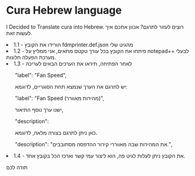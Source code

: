 # Cura Hebrew language
 I Decided to Translate cura into Hebrew.
  רוצים לעזור לתרגם? אכוון אתכם איך לעשות זאת.  
 
<li>1.1 - הורידו את הקובץ fdmprinter.def.json מהגיט שלי</li> 
<li>1.2 - פיתחו את הקובץ בכל עורך טקטס מתאים, אני ממליץ על notepad++ לבעלי מערכת הפעלה חלונות.</li> 
<li>1.3 - לאחר הפתיחה, תיראו את הערכים הבאים לעריכה</li> 
      <ul>"label": "Fan Speed", </ul> 
      <ul> יש לתרגם את הערך שנמצא תחת הסוגריים, לדוגמא:</ul> 
      <ul>"label": "Fan Speed (מהירות מאוורר)",</ul> 
      <ul>ישנו ערך נוסף התיאור,</ul>  
      <ul>"description": </ul>
      <ul>כאן ניתן לתרגם בצורה מלאה, לדוגמא.</ul> 
      <ul>"description": "את המהירות שבה מאווררי קירור ההדפסה מסתובבים.",</ul>
<li> 1.4 - את הקובץ ניתן לעלות לגיט פה, הוא ליצור עמי קשר וארכז הכל בקובץ אחד.</li> 

תודה לכם
